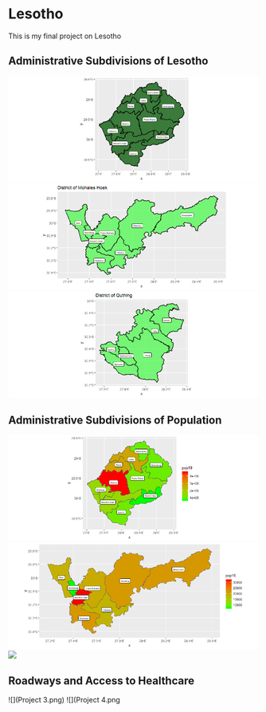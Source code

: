 # Lesotho

This is my final project on Lesotho

## Administrative Subdivisions of Lesotho

![](Project1.png)
![](Hoek.png)
![](Quthing.png)

## Administrative Subdivisions of Population

![](adm1poptotals.png)
![](Hoekpopmap.png)
![](Quthingpoptotals.png)

## Roadways and Access to Healthcare 

![](Project 3.png)
![](Project 4.png
